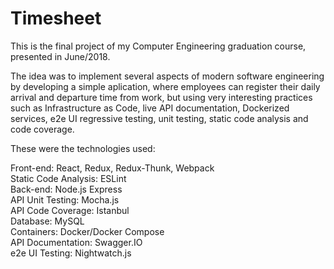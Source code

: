 # Timesheet
This is the final project of my Computer Engineering graduation course, presented in June/2018.

The idea was to implement several aspects of modern software engineering by developing a simple aplication, where employees can register 
their daily arrival and departure time from work, but using very interesting practices such as Infrastructure as Code, live API documentation,
Dockerized services, e2e UI regressive testing, unit testing, static code analysis and code coverage.

These were the technologies used:

Front-end: React, Redux, Redux-Thunk, Webpack  
Static Code Analysis: ESLint  
Back-end: Node.js Express  
API Unit Testing: Mocha.js  
API Code Coverage: Istanbul  
Database: MySQL  
Containers: Docker/Docker Compose  
API Documentation: Swagger.IO  
e2e UI Testing: Nightwatch.js
